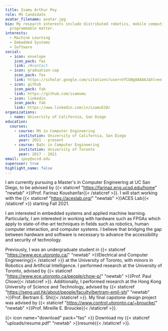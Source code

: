 ```yaml
---
title: Isamu Arthur Poy
role: MS Candidate
avatar_filename: avatar.jpg
bio: My research interests include distributed robotics, mobile computing and
  programmable matter.
interests:
  - Machine Learning
  - Embedded Systems
  - Software
social:
  - icon: envelope
    icon_pack: fas
    link: /#contact
  - icon: graduation-cap
    icon_pack: fas
    link: https://scholar.google.com/citations?user=VfCbBg8AAAAJ&hl=en
  - icon: github
    icon_pack: fab
    link: https://github.com/isamumu
  - icon: linkedin
    icon_pack: fab
    link: https://www.linkedin.com/in/isamu510/
organizations:
  - name: University of California, San Diego
education:
  courses:
    - course: MS in Computer Engineering
      institution: University of California, San Diego
      year: 2021 - present
    - course: BaSc in Computer Engineering
      institution: University of Toronto
      year: 2017 - 2021
email: ipoy@ucsd.edu
superuser: true
highlight_name: false
---
```


I am currently pursuing a Master's in Computer Engineering at UC San Diego, to be advised by {{< staticref "https://farinaz.eng.ucsd.edu/home" "newtab" >}}Prof. Farinaz Koushanfar{{< /staticref >}}. I will start working with the {{< staticref "https://aceslab.org/" "newtab" >}}ACES Lab{{< /staticref >}} starting Fall 2021.

I am interested in embedded systems and applied machine learning. Particularly, I am interested in working with hardware such as FPGAs which apply to state-of-the-art techniques in fields such as robotics, human computer interaction, and computer systems. I believe that bridging the gap between hardware and software is necessary to advance the accessibility and security of technology.

Previously, I was an undergraduate student in {{< staticref "https://www.ece.utoronto.ca/" "newtab" >}}Electrical and Computer Engineering{{< /staticref >}} at the University of Toronto, with minors in Robotics and Artificial Intelligence. I performed research at the University of Toronto, advised by {{< staticref "https://www.ece.utoronto.ca/people/chow-p/" "newtab" >}}Prof. Paul Chow{{< /staticref >}}. Additionally, I performed research at the Hong Kong University of Science and Technology, advised by {{< staticref "https://seng.ust.hk/about/people/faculty/bertram-emil-shi" "newtab" >}}Prof. Bertram E. Shi{{< /staticref >}}. My final capstone design project was advised by {{< staticref "https://www.control.utoronto.ca/~broucke/" "newtab" >}}Prof. Mireille E. Broucke{{< /staticref >}}.

{{< icon name="download" pack="fas" >}} Download my {{< staticref "uploads/resume.pdf" "newtab" >}}resumé{{< /staticref >}}.